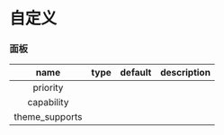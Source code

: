 # 自定义

### 面板

|       name      | type | default | description |
| :-------------: | :--: | :-----: | :---------: |
|     priority    |      |         |             |
|    capability   |      |         |             |
| theme\_supports |      |         |             |

